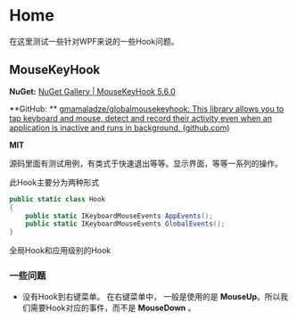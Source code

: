 # Home

在这里测试一些针对WPF来说的一些Hook问题。



## MouseKeyHook

**NuGet:**  [NuGet Gallery | MouseKeyHook 5.6.0](https://www.nuget.org/packages/MouseKeyHook/)

**GitHub: ** [gmamaladze/globalmousekeyhook: This library allows you to tap keyboard and mouse, detect and record their activity even when an application is inactive and runs in background. (github.com)](https://github.com/gmamaladze/globalmousekeyhook)

**MIT**

源码里面有测试用例，有类式于快速退出等等。显示界面，等等一系列的操作。

此Hook主要分为两种形式

```c#
public static class Hook
{
    public static IKeyboardMouseEvents AppEvents();
    public static IKeyboardMouseEvents GlobalEvents();
}
```

全局Hook和应用级别的Hook

### 一些问题

- 没有Hook到右键菜单。
  在右键菜单中， 一般是使用的是 **MouseUp**。所以我们需要Hook对应的事件，而不是 **MouseDown** 。